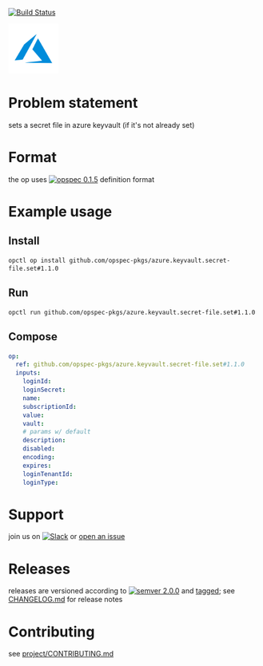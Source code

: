 [![Build Status](https://travis-ci.org/opspec-pkgs/azure.keyvault.secret-file.set.svg?branch=master)](https://travis-ci.org/opspec-pkgs/azure.keyvault.secret-file.set)

<img src="icon.svg" alt="icon" height="100px">

# Problem statement

sets a secret file in azure keyvault (if it's not already set)

# Format

the op uses [![opspec 0.1.5](https://img.shields.io/badge/opspec-0.1.5-brightgreen.svg?colorA=6b6b6b&colorB=fc16be)](https://opspec.io/0.1.5) definition format

# Example usage

## Install

```shell
opctl op install github.com/opspec-pkgs/azure.keyvault.secret-file.set#1.1.0
```

## Run

```
opctl run github.com/opspec-pkgs/azure.keyvault.secret-file.set#1.1.0
```

## Compose

```yaml
op:
  ref: github.com/opspec-pkgs/azure.keyvault.secret-file.set#1.1.0
  inputs:
    loginId:
    loginSecret:
    name:
    subscriptionId:
    value:
    vault:
    # params w/ default
    description:
    disabled:
    encoding:
    expires:
    loginTenantId:
    loginType:
```

# Support

join us on
[![Slack](https://opctl-slackin.herokuapp.com/badge.svg)](https://opctl-slackin.herokuapp.com/)
or
[open an issue](https://github.com/opspec-pkgs/azure.keyvault.secret-file.set/issues)

# Releases

releases are versioned according to
[![semver 2.0.0](https://img.shields.io/badge/semver-2.0.0-brightgreen.svg)](http://semver.org/spec/v2.0.0.html)
and [tagged](https://git-scm.com/book/en/v2/Git-Basics-Tagging); see
[CHANGELOG.md](CHANGELOG.md) for release notes

# Contributing

see
[project/CONTRIBUTING.md](https://github.com/opspec-pkgs/project/blob/master/CONTRIBUTING.md)
